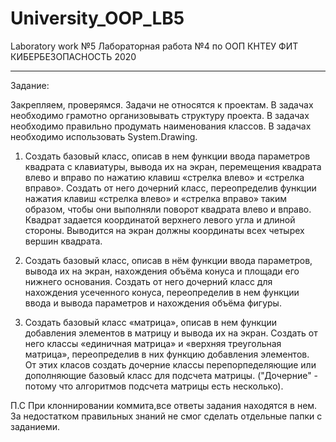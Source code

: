 # University_OOP_LB5
Laboratory work №5
Лабораторная работа №4 по ООП 
КНТЕУ 
ФИТ КИБЕРБЕЗОПАСНОСТЬ 
2020

---------------------------------------------------------------------------------------------------------------------------------------------------------------------------------

Задание:

Закрепляем, проверямся. Задачи не относятся к проектам. 
В задачах необходимо грамотно организовывать структуру проекта.
В задачах необходимо правильно продумать наименования классов.
В задачах необходимо использовать System.Drawing. 

1.   Создать базовый класс, описав в нем функции ввода параметров квадрата с клавиатуры, вывода их на экран, перемещения квадрата влево и вправо по нажатию клавиш «стрелка влево» и «стрелка вправо». 
Создать от него дочерний класс, переопределив функции нажатия клавиш «стрелка влево» и «стрелка вправо» таким образом, чтобы они выполняли поворот квадрата влево и вправо. 
Квадрат задается координатой верхнего левого угла и длиной стороны. 
Выводится на экран должны координаты всех четырех вершин квадрата.

2. Создать базовый класс, описав в нём функции ввода параметров, вывода их на экран, нахождения объёма конуса и площади его нижнего основания.
Создать от него дочерний класс для нахождения усеченного конуса, переопределив в нем функции ввода и вывода параметров и нахождения объёма фигуры.  

3. Создать базовый класс «матрица», описав в нем функции добавления элементов в матрицу и вывода их на экран. 
Создать от него классы «единичная матрица» и «верхняя треугольная матрица», переопределив в них функцию добавления элементов.  
От этих класов создать дочерние классы перепорпеделяющие или дополняющие базовый класс для подсчета матрицы. 
("Дочерние" - потому что алгоритмов подсчета матрицы есть несколько).

П.С При клоннировании коммита,все ответы задания находятся в нем. За недостатком правильных знаний не смог сделать отдельные папки с заданиеми.
